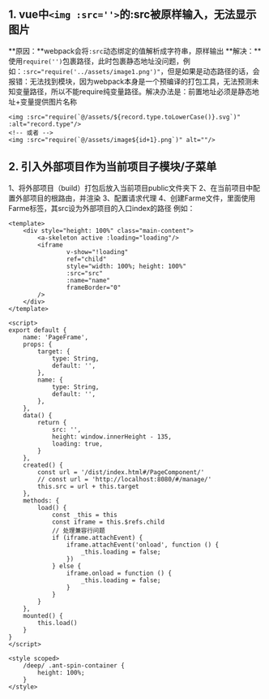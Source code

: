 ## 1. vue中`<img :src=''>`的:src被原样输入，无法显示图片
**原因：**webpack会将`:src`动态绑定的值解析成字符串，原样输出
**解决：**使用`require('')`包裹路径，此时包裹静态地址没问题，例如：`:src="require('../assets/image1.png')"`，但是如果是动态路径的话，会报错：无法找到模块，因为webpack本身是一个预编译的打包工具，无法预测未知变量路径，所以不能require纯变量路径。解决办法是：前置地址必须是静态地址+变量提供图片名称
```
<img :src="require(`@/assets/${record.type.toLowerCase()}.svg`)" :alt="record.type"/>
<!-- 或者 -->
<img :src="require(`@/assets/image${id+1}.png`)" alt=""/>
```
## 2. 引入外部项目作为当前项目子模块/子菜单
1、将外部项目（build）打包后放入当前项目public文件夹下
2、在当前项目中配置外部项目的根路由，并渲染
3、配置请求代理
4、创建Farme文件，里面使用Farme标签，其src设为外部项目的入口index的路径
例如：
```
<template>
    <div style="height: 100%" class="main-content">
        <a-skeleton active :loading="loading"/>
        <iframe
                v-show="!loading"
                ref="child"
                style="width: 100%; height: 100%"
                :src="src"
                :name="name"
                frameBorder="0"
        />
    </div>
</template>

<script>
export default {
    name: 'PageFrame',
    props: {
        target: {
            type: String,
            default: '',
        },
        name: {
            type: String,
            default: '',
        },
    },
    data() {
        return {
            src: '',
            height: window.innerHeight - 135,
            loading: true,
        }
    },
    created() {
        const url = '/dist/index.html#/PageComponent/'
        // const url = 'http://localhost:8080/#/manage/'
        this.src = url + this.target
    },
    methods: {
        load() {
            const _this = this
            const iframe = this.$refs.child
            // 处理兼容行问题
            if (iframe.attachEvent) {
                iframe.attachEvent('onload', function () {
                    _this.loading = false;
                })
            } else {
                iframe.onload = function () {
                    _this.loading = false;
                }
            }
        }
    },
    mounted() {
        this.load()
    }
}
</script>

<style scoped>
    /deep/ .ant-spin-container {
        height: 100%;
    }
</style>

```
